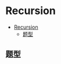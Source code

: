 # Recursion
<!-- @import "[TOC]" {cmd="toc" depthFrom=1 depthTo=6 orderedList=false} -->

<!-- code_chunk_output -->

- [Recursion](#recursion)
  - [题型](#题型)

<!-- /code_chunk_output -->

## 题型
